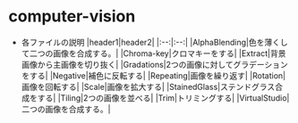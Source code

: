 # computer-vision
- 各ファイルの説明
|header1|header2|
|:--:|:--:|
|AlphaBlending|色を薄くして二つの画像を合成する。|
|Chroma-key|クロマキーをする|
|Extract|背景画像から主画像を切り抜く|
|Gradations|2つの画像に対してグラデーションをする|
|Negative|補色に反転する|
|Repeating|画像を繰り返す|
|Rotation|画像を回転する|
|Scale|画像を拡大する|
|StainedGlass|ステンドグラス合成をする|
|Tiling|2つの画像を並べる|
|Trim|トリミングする|
|VirtualStudio|二つの画像を合成する。|

